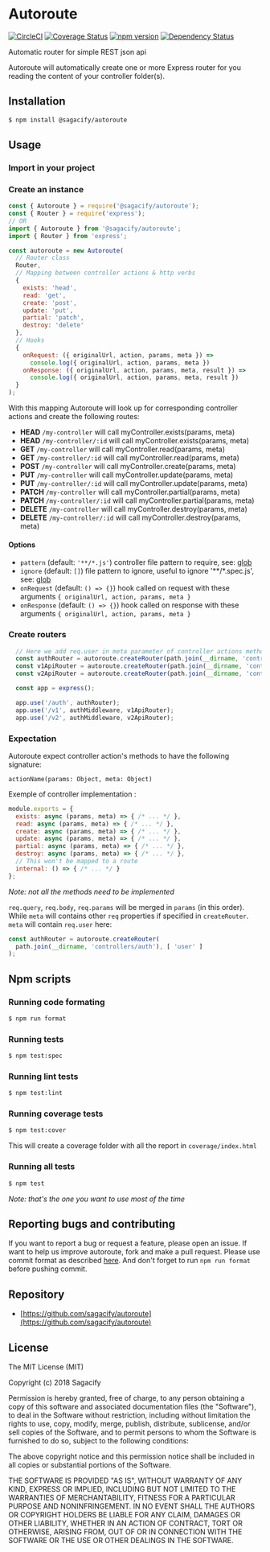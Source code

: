 # Autoroute

[![CircleCI](https://circleci.com/gh/Sagacify/autoroute.svg?style=svg)](https://circleci.com/gh/Sagacify/autoroute)
[![Coverage Status](https://coveralls.io/repos/github/Sagacify/autoroute/badge.svg?branch=master)](https://coveralls.io/github/Sagacify/autoroute?branch=master)
[![npm version](https://img.shields.io/npm/v/@sagacify/autoroute.svg)](https://www.npmjs.com/package/@sagacify/autoroute)
[![Dependency Status](https://img.shields.io/david/Sagacify/autoroute.svg?style=flat-square)](https://david-dm.org/Sagacify/autoroute)

Automatic router for simple REST json api

Autoroute will automatically create one or more Express router for you reading the content of your controller folder(s).

## Installation

```sh
$ npm install @sagacify/autoroute
```

## Usage

### Import in your project

### Create an instance

```js
const { Autoroute } = require('@sagacify/autoroute');
const { Router } = require('express');
// OR
import { Autoroute } from '@sagacify/autoroute';
import { Router } from 'express';

const autoroute = new Autoroute(
  // Router class
  Router,
  // Mapping between controller actions & http verbs
  {
    exists: 'head',
    read: 'get',
    create: 'post',
    update: 'put',
    partial: 'patch',
    destroy: 'delete'
  },
  // Hooks
  {
    onRequest: ({ originalUrl, action, params, meta }) =>
      console.log({ originalUrl, action, params, meta })
    onResponse: ({ originalUrl, action, params, meta, result }) =>
      console.log({ originalUrl, action, params, meta, result })
  }
);
```

With this mapping Autoroute will look up for corresponding controller actions and create the following routes:

- **HEAD** `/my-controller` will call myController.exists(params, meta)
- **HEAD** `/my-controller/:id` will call myController.exists(params, meta)
- **GET** `/my-controller` will call myController.read(params, meta)
- **GET** `/my-controller/:id` will call myController.read(params, meta)
- **POST** `/my-controller` will call myController.create(params, meta)
- **PUT** `/my-controller` will call myController.update(params, meta)
- **PUT** `/my-controller/:id` will call myController.update(params, meta)
- **PATCH** `/my-controller` will call myController.partial(params, meta)
- **PATCH** `/my-controller/:id` will call myController.partial(params, meta)
- **DELETE** `/my-controller` will call myController.destroy(params, meta)
- **DELETE** `/my-controller/:id` will call myController.destroy(params, meta)

#### Options

- `pattern` (default: `'**/*.js'`) controller file pattern to require, see: [glob](https://www.npmjs.com/package/glob)
- `ignore` (default: `[]`) file pattern to ignore, useful to ignore '**/*.spec.js', see: [glob](https://www.npmjs.com/package/glob)
- `onRequest` (default: `() => {}`) hook called on request with these arguments `{ originalUrl, action, params, meta }`
- `onResponse` (default: `() => {}`) hook called on response with these arguments `{ originalUrl, action, params, meta }`

### Create routers

```js
  // Here we add req.user in meta parameter of controller actions methods
  const authRouter = autoroute.createRouter(path.join(__dirname, 'controllers/auth'), [ 'user' ]);
  const v1ApiRouter = autoroute.createRouter(path.join(__dirname, 'controllers/v1'));
  const v2ApiRouter = autoroute.createRouter(path.join(__dirname, 'controllers/v2'));

  const app = express();

  app.use('/auth', authRouter);
  app.use('/v1', authMiddleware, v1ApiRouter);
  app.use('/v2', authMiddleware, v2ApiRouter);
```

### Expectation

Autoroute expect controller action's methods to have the following signature:

`actionName(params: Object, meta: Object)`

Exemple of controller implementation :

```js
module.exports = {
  exists: async (params, meta) => { /* ... */ },
  read: async (params, meta) => { /* ... */ },
  create: async (params, meta) => { /* ... */ },
  update: async (params, meta) => { /* ... */ },
  partial: async (params, meta) => { /* ... */ },
  destroy: async (params, meta) => { /* ... */ },
  // This won't be mapped to a route
  internal: () => { /* ... */ }
};
```
*Note: not all the methods need to be implemented*

`req.query`, `req.body`, `req.params` will be merged in `params` (in this order).
While `meta` will contains other `req` properties if specified in `createRouter`.
`meta` will contain `req.user` here:

```js
const authRouter = autoroute.createRouter(
  path.join(__dirname, 'controllers/auth'), [ 'user' ]
);
```

## Npm scripts

### Running code formating

```sh
$ npm run format
```

### Running tests

```sh
$ npm test:spec
```

### Running lint tests

```sh
$ npm test:lint
```

### Running coverage tests

```sh
$ npm test:cover
```

This will create a coverage folder with all the report in `coverage/index.html`

### Running all tests

```sh
$ npm test
```

*Note: that's the one you want to use most of the time*

## Reporting bugs and contributing

If you want to report a bug or request a feature, please open an issue.
If want to help us improve autoroute, fork and make a pull request.
Please use commit format as described [here](https://github.com/angular/angular.js/blob/master/DEVELOPERS.md#-git-commit-guidelines).
And don't forget to run `npm run format` before pushing commit.

## Repository

- [https://github.com/sagacify/autoroute](https://github.com/sagacify/autoroute)

## License

The MIT License (MIT)

Copyright (c) 2018 Sagacify

Permission is hereby granted, free of charge, to any person obtaining a copy
of this software and associated documentation files (the "Software"), to deal
in the Software without restriction, including without limitation the rights
to use, copy, modify, merge, publish, distribute, sublicense, and/or sell
copies of the Software, and to permit persons to whom the Software is
furnished to do so, subject to the following conditions:

The above copyright notice and this permission notice shall be included in all
copies or substantial portions of the Software.

THE SOFTWARE IS PROVIDED "AS IS", WITHOUT WARRANTY OF ANY KIND, EXPRESS OR
IMPLIED, INCLUDING BUT NOT LIMITED TO THE WARRANTIES OF MERCHANTABILITY,
FITNESS FOR A PARTICULAR PURPOSE AND NONINFRINGEMENT. IN NO EVENT SHALL THE
AUTHORS OR COPYRIGHT HOLDERS BE LIABLE FOR ANY CLAIM, DAMAGES OR OTHER
LIABILITY, WHETHER IN AN ACTION OF CONTRACT, TORT OR OTHERWISE, ARISING FROM,
OUT OF OR IN CONNECTION WITH THE SOFTWARE OR THE USE OR OTHER DEALINGS IN THE
SOFTWARE.
